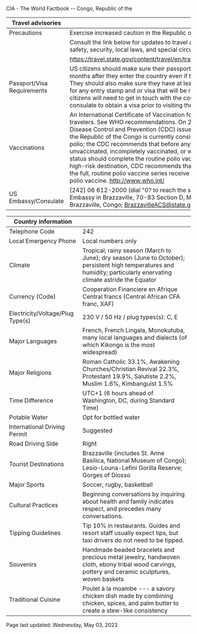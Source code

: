 CIA - The World Factbook -- Congo, Republic of the

| Travel advisories | |
| --- | --- |
| Precautions | Exercise increased caution in the Republic of the Congo due to crime. |
| | Consult the link below for updates to travel advisories and statements on safety, security, local laws, and special circumstances in this country. |
| | <https://travel.state.gov/content/travel/en/traveladvisories/traveladvisories.html> |
| Passport/Visa Requirements | US citizens should make sure their passport will not expire for at least 6 months after they enter the country even if they do not intend to stay that long. They should also make sure they have at least 1 blank page in their passport for any entry stamp and or visa that will be required. A visa is required. US citizens will need to get in touch with the country's embassy or nearest consulate to obtain a visa prior to visiting the country. |
| Vaccinations | An International Certificate of Vaccination for yellow fever is required for all travelers. See WHO recommendations. On 21 March 2022, the US Centers for Disease Control and Prevention (CDC) issued a Travel Alert for polio in Africa; the Republic of the Congo is currently considered a high risk to travelers for polio; the CDC recommends that before any international travel, anyone unvaccinated, incompletely vaccinated, or with an unknown polio vaccination status should complete the routine polio vaccine series; before travel to any high-risk destination, CDC recommends that adults who previously completed the full, routine polio vaccine series receive a single, lifetime booster dose of polio vaccine.  <http://www.who.int/> |
| US Embassy/Consulate | [242] 06 612-2000 (dial "0? to reach the switchboard operator); US Embassy in Brazzaville, 70-83 Section D, MAYA-MAYA Boulevard, Brazzaville, Congo; BrazzavilleACS@state.gov; https://cg.usembassy.gov/ |

| Country information |  |
| --- | --- |
| Telephone Code | 242 |
| Local Emergency Phone | Local numbers only |
| Climate | Tropical; rainy season (March to June); dry season (June to October); persistent high temperatures and humidity; particularly enervating climate astride the Equator |
| Currency (Code) | Cooperation Financiere en Afrique Central francs (Central African CFA franc, XAF) |
| Electricity/Voltage/Plug Type(s) | 230 V / 50 Hz / plug types(s): C, E |
| Major Languages | French, French Lingala, Monokutuba, many local languages and dialects (of which Kikongo is the most widespread) |
| Major Religions | Roman Catholic 33.1%, Awakening Churches/Christian Revival 22.3%, Protestant 19.9%, Salutiste 2.2%, Muslim 1.6%, Kimbanguist 1.5% |
| Time Difference | UTC+1 (6 hours ahead of Washington, DC, during Standard Time) |
| Potable Water | Opt for bottled water |
| International Driving Permit | Suggested |
| Road Driving Side | Right |
| Tourist Destinations | Brazzaville (includes St. Anne Basilica, National Museum of Congo); Lesio-Louna-Lefini Gorilla Reserve; Gorges of Diosso |
| Major Sports | Soccer, rugby, basketball |
| Cultural Practices | Beginning conversations by inquiring about health and family indicates respect, and precedes many conversations. |
| Tipping Guidelines | Tip 10% in restaurants. Guides and resort staff usually expect tips, but taxi drivers do not need to be tipped. |
| Souvenirs | Handmade beaded bracelets and precious metal jewelry, handwoven cloth, ebony tribal wood carvings, pottery and ceramic sculptures, woven baskets |
| Traditional Cuisine | Poulet à la moambe --- a savory chicken dish made by combining chicken, spices, and palm butter to create a stew-like consistency |

Page last updated: Wednesday, May 03, 2023
